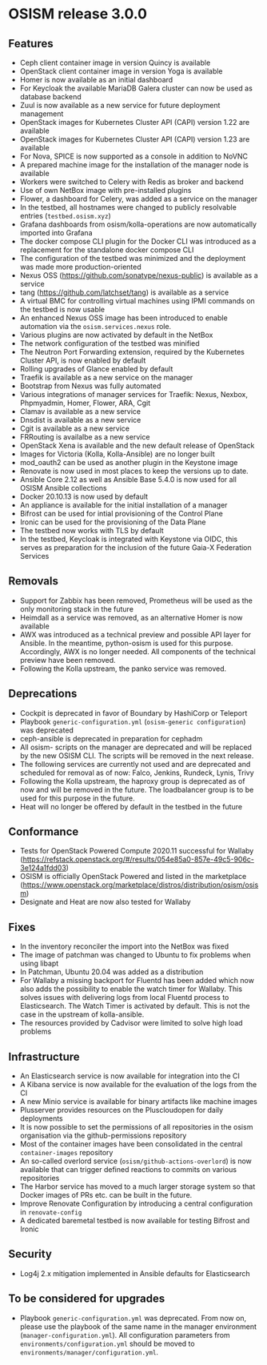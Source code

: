# OSISM release 3.0.0

## Features

* Ceph client container image in version Quincy is available
* OpenStack client container image in version Yoga is available
* Homer is now available as an initial dashboard
* For Keycloak the available MariaDB Galera cluster can now be used as database
  backend
* Zuul is now available as a new service for future deployment management
* OpenStack images for Kubernetes Cluster API (CAPI) version 1.22 are available
* OpenStack images for Kubernetes Cluster API (CAPI) version 1.23 are available
* For Nova, SPICE is now supported as a console in addition to NoVNC
* A prepared machine image for the installation of the manager node is available
* Workers were switched to Celery with Redis as broker and backend
* Use of own NetBox image with pre-installed plugins
* Flower, a dashboard for Celery, was added as a service on the manager
* In the testbed, all hostnames were changed to publicly resolvable entries (``testbed.osism.xyz``)
* Grafana dashboards from osism/kolla-operations are now automatically imported
  into Grafana
* The docker compose CLI plugin for the Docker CLI was introduced as a
  replacement for the standalone docker compose CLI
* The configuration of the testbed was minimized and the deployment was made
  more production-oriented
* Nexus OSS (https://github.com/sonatype/nexus-public) is available as a service
* tang (https://github.com/latchset/tang) is available as a service
* A virtual BMC for controlling virtual machines using IPMI commands on the
  testbed is now usable
* An enhanced Nexus OSS image has been introduced to enable automation via the
  ``osism.services.nexus`` role.
* Various plugins are now activated by default in the NetBox
* The network configuration of the testbed was minified
* The Neutron Port Forwarding extension, required by the Kubernetes Cluster API,
  is now enabled by default
* Rolling upgrades of Glance enabled by default
* Traefik is available as a new service on the manager
* Bootstrap from Nexus was fully automated
* Various integrations of manager services for Traefik: Nexus, Nexbox, Phpmyadmin,
  Homer, Flower, ARA, Cgit
* Clamav is available as a new service
* Dnsdist is available as a new service
* Cgit is available as a new service
* FRRouting is availalbe as a new service
* OpenStack Xena is available and the new default release of OpenStack
* Images for Victoria (Kolla, Kolla-Ansible) are no longer built
* mod_oauth2 can be used as another plugin in the Keystone image
* Renovate is now used in most places to keep the versions up to date.
* Ansible Core 2.12 as well as Ansible Base 5.4.0 is now used for all OSISM Ansible
  collections
* Docker 20.10.13 is now used by default
* An appliance is available for the initial installation of a manager
* Bifrost can be used for intial provisioning of the Control Plane
* Ironic can be used for the provisioning of the Data Plane
* The testbed now works with TLS by default
* In the testbed, Keycloak is integrated with Keystone via OIDC, this serves
  as preparation for the inclusion of the future Gaia-X Federation Services

## Removals

* Support for Zabbix has been removed, Prometheus will be used as the only
  monitoring stack in the future
* Heimdall as a service was removed, as an alternative Homer is now available
* AWX was introduced as a technical preview and possible API layer for Ansible.
  In the meantime, python-osism is used for this purpose. Accordingly, AWX is
  no longer needed. All components of the technical preview have been removed.
* Following the Kolla upstream, the panko service was removed.

## Deprecations

* Cockpit is deprecated in favor of Boundary by HashiCorp or Teleport
* Playbook ``generic-configuration.yml`` (``osism-generic configuration``) was
  deprecated
* ceph-ansible is deprecated in preparation for cephadm
* All osism- scripts on the manager are deprecated and will be replaced by
  the new OSISM CLI. The scripts will be removed in the next release.
* The following services are currently not used and are deprecated and scheduled
  for removal as of now: Falco, Jenkins, Rundeck, Lynis, Trivy
* Following the Kolla upstream, the haproxy group is deprecated as of now and will
  be removed in the future. The loadbalancer group is to be used for this
  purpose in the future.
* Heat will no longer be offered by default in the testbed in the future

## Conformance

* Tests for OpenStack Powered Compute 2020.11 successful for Wallaby (https://refstack.openstack.org/#/results/054e85a0-857e-49c5-906c-3e124a1fdd03)
* OSISM is officially OpenStack Powered and listed in the marketplace (https://www.openstack.org/marketplace/distros/distribution/osism/osism)
* Designate and Heat are now also tested for Wallaby

## Fixes

* In the inventory reconciler the import into the NetBox was fixed
* The image of patchman was changed to Ubuntu to fix problems when using libapt
* In Patchman, Ubuntu 20.04 was added as a distribution
* For Wallaby a missing backport for Fluentd has been added which now also adds
  the possibility to enable the watch timer for Wallaby. This solves issues with
  delivering logs from local Fluentd process to Elasticsearch. The Watch Timer is
  activated by default. This is not the case in the upstream of kolla-ansible.
* The resources provided by Cadvisor were limited to solve high load problems

## Infrastructure

* An Elasticsearch service is now available for integration into the CI
* A Kibana service is now available for the evaluation of the logs from the CI
* A new Minio service is available for binary artifacts like machine images
* Plusserver provides resources on the Pluscloudopen for daily deployments
* It is now possible to set the permissions of all repositories in the osism
  organisation via the github-permissions repository
* Most of the container images have been consolidated in the central
  ``container-images`` repository
* An so-called overlord service (``osism/github-actions-overlord``) is now
  available that can trigger defined reactions to commits on various repositories
* The Harbor service has moved to a much larger storage system so that Docker
  images of PRs etc. can be built in the future.
* Improve Renovate Configuration by introducing a central configuration in
  ``renovate-config``
* A dedicated baremetal testbed is now available for testing Bifrost and Ironic

## Security

* Log4j 2.x mitigation implemented in Ansible defaults for Elasticsearch

## To be considered for upgrades

* Playbook ``generic-configuration.yml`` was deprecated. From now on, please
  use the playbook of the same name in the manager environment (``manager-configuration.yml``).
  All configuration parameters from ``environments/configuration.yml`` should be moved
  to ``environments/manager/configuration.yml``.

